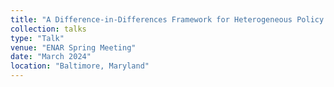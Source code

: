 ```yaml
---
title: "A Difference-in-Differences Framework for Heterogeneous Policy Exposures with an Eye Towards Generalizing and Transporting Policy Effects"
collection: talks
type: "Talk"
venue: "ENAR Spring Meeting"
date: "March 2024"
location: "Baltimore, Maryland"
---
```

